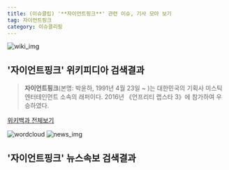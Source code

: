 ```yaml
---
title: (이슈클립) '**자이언트핑크**' 관련 이슈, 기사 모아 보기
tag: 자이언트핑크
category: 이슈클리핑
---
```

![wiki_img](https://user-images.githubusercontent.com/42597476/44503234-41136a80-a6d0-11e8-9071-6fc6418eafe4.png)
## **'**자이언트핑크**'** 위키피디아 검색결과
>**자이언트핑크**(본명: 박윤하, 1991년 4월 23일 ~ )는 대한민국의 기획사 미스틱엔터테인먼트 소속의 래퍼이다. 2016년 《언프리티 랩스타 3》에 참가하여 우승하였다.

<a href="https://ko.wikipedia.org/wiki/자이언트핑크" target="_blank">위키백과 전체보기</a>

![wordcloud](https://s3.ap-northeast-2.amazonaws.com/lyrics101-wordcloud/2018-10-04-1538611849.png)
![news_img](https://user-images.githubusercontent.com/42597476/44507050-1206f400-a6e4-11e8-8d98-7ffbfebb353f.png)
## **'**자이언트핑크**'** 뉴스속보 검색결과

